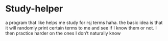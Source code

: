 # Study-helper
a program that like helps me study for rsj terms haha. the basic idea is that it will randomly print certain terms to me and see if I know them or not. I then practice harder on the ones I don’t naturally know

